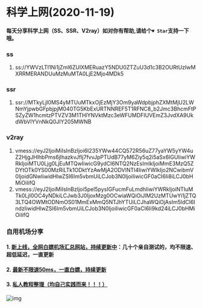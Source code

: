 # 科学上网(2020-11-19)

#### 每天分享科学上网（SS、SSR、V2ray）如对你有帮助,请给个`♥ Star`支持一下哦。

### ss

1. ss://YWVzLTI1Ni1jZmI6ZUlXMERuazY5NDU0ZTZuU3d1c3B2OURtUzIwMXRRMERANDUuMzMuMTA0LjE2Mjo4MDk5

### ssr

1. ssr://MTkyLjI0MS4yMTUuMTkxOjEzMjY3Om9yaWdpbjphZXMtMjU2LWNmYjpwbGFpbjpjM040TG5KbExURTNNREF5T1RFNC8_b2Jmc3BhcmFtPSZyZW1hcmtzPTVZV3M1THlYNVktMzc3eWFUMDFIUVEmZ3JvdXA9UkdWbVlYVnNkQ0JIY205MWNB

### v2ray

1. vmess://eyJ2IjoiMiIsInBzIjoi6I235YWw44CQ572R56uZ77yaYW5yYW4uZ2HjgJHlhbPms6jlhazkvJflj7fvvJpPTUdB77yM6Ziy5q2i5aSx6IGUIiwiYWRkIjoiMTU0Ljg0LjEuMTQwIiwicG9ydCI6NTQ2NzEsImlkIjoiMmE3MzQ5ZDYtOTk0YS00MzRiLTk1ODktYzAwMjA2ODVlNTI4IiwiYWlkIjo2NCwibmV0IjoidGNwIiwidHlwZSI6Im5vbmUiLCJob3N0IjoiIiwicGF0aCI6Ii8iLCJ0bHMiOiIifQ
2. vmess://eyJ2IjoiMiIsInBzIjoi5pel5pysIGFucmFuLmdhIiwiYWRkIjoiNTIuMTk0LjI0OC4yNDkiLCJwb3J0IjoxMzg0OCwiaWQiOiJlM2UzMTUwYi1jZTQ3LTQ4OWMtODNmOS01MmExMmQ5NTJhYTUiLCJhaWQiOjAsIm5ldCI6IndzIiwidHlwZSI6Im5vbmUiLCJob3N0IjoiIiwicGF0aCI6Ii9kd24iLCJ0bHMiOiIifQ

### 自用机场分享

#### 1. [新上线，全网白嫖机场汇总网站，持续更新中](https://shop.3kla.cn/?cid=5&tid=44 "新上线，全网白嫖机场汇总网站，持续更新中")：几十个亲自测试的，均不限速、超低延迟，一直更新

#### 2. [最新不限速50ms，一直白嫖，持续更新](https://shop.3kla.cn/?cid=5&tid=1 "50个左右不限速，一直白嫖，持续更新")

#### 3. [ 私人教程整理（均自己实践而来！！！）](http://www.anran.ga/ "私人教程整理")

![img](https://inews.gtimg.com/newsapp_bt/0/12726525045/641)